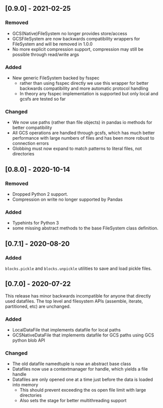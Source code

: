 ## [0.9.0] - 2021-02-25

### Removed

- GCS(Native)FileSystem no longer provides store/access
- GCSFileSystem are now backwards compatibility wrappers for FileSystem and will
  be removed in 1.0.0
- No more explicit compression support, compression may still be possible
  through read/write args

### Added
 
- New generic FileSystem backed by fsspec 
  - rather than using fsspec directly we use this wrapper for better backwards
    compatibility and more automatic protocol handling
  - In theory any fsspec implementation is supported but only local and gcsfs
    are tested so far

### Changed
- We now use paths (rather than file objects) in pandas io methods for better
  compatibility
- All GCS operations are handled through gcsfs, which has much better
  performance with large numbers of files and has been more robust to connection
  errors
- Globbing must now expand to match patterns to literal files, not directories

## [0.8.0] - 2020-10-14

### Removed

- Dropped Python 2 support.
- Compression on write no longer supported by Pandas

### Added

- Typehints for Python 3
- some missing abstract methods to the base FileSystem class definition.

## [0.7.1] - 2020-08-20

### Added

`blocks.pickle` and `blocks.unpickle` utilities to save and load pickle files.

## [0.7.0] - 2020-07-22

This release has minor backwards incompatible for anyone that directly used
datafiles. The top level and filesystem APIs (assemble, iterate, partitioned,
etc) are unchanged.

### Added

- LocalDataFile that implements datafile for local paths
- GCSNativeDataFile that implements datafile for GCS paths using GCS python blob API

### Changed

- The old datafile namedtuple is now an abstract base class
- Datafiles now use a contextmanager for handle, which yields a file handle
- Datafiles are only opened one at a time just before the data is loaded into
  memory
  - This should prevent exceeding the os open file limit with large directories
  - Also sets the stage for better multithreading support
